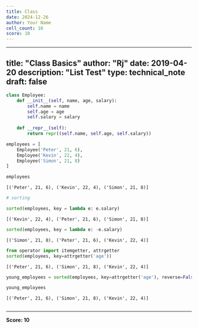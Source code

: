 ```yaml
---
title: Class
date: 2024-12-26
author: Your Name
cell_count: 10
score: 10
---
```


---
title: "Class Basics"
author: "Rj"
date: 2019-04-20
description: "List Test"
type: technical_note
draft: false
---

```python
class Employee:
    def __init__(self, name, age, salary):
        self.name = name
        self.age = age
        self.salary = salary
        
    def __repr__(self):
        return repr((self.name, self.age, self.salary))
```


```python
employees = [
    Employee('Peter', 21, 6),
    Employee('Kevin', 22, 4),
    Employee('Simon', 21, 8)
]
```


```python
employees
```




    [('Peter', 21, 6), ('Kevin', 22, 4), ('Simon', 21, 8)]




```python
# sorting

sorted(employees, key = lambda e: e.salary)
```




    [('Kevin', 22, 4), ('Peter', 21, 6), ('Simon', 21, 8)]




```python
sorted(employees, key = lambda e: -e.salary)
```




    [('Simon', 21, 8), ('Peter', 21, 6), ('Kevin', 22, 4)]




```python
from operator import itemgetter, attrgetter
sorted(employees, key=attrgetter('age'))
```




    [('Peter', 21, 6), ('Simon', 21, 8), ('Kevin', 22, 4)]




```python
young_employees = sorted(employees, key=attrgetter('age'), reverse=False)
```


```python
young_employees
```




    [('Peter', 21, 6), ('Simon', 21, 8), ('Kevin', 22, 4)]




```python

```


---
**Score: 10**